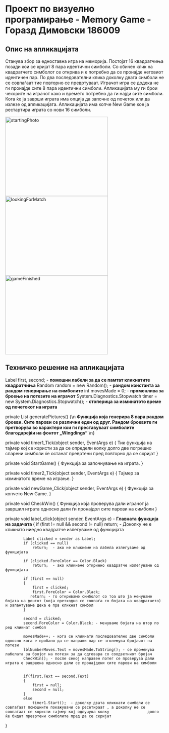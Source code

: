 # Проект по визуелно програмирање - Memory Game - Горазд Димовски 186009
## Опис на апликацијата
Станува збор за едноставна игра на меморија. Постојат 16 квадратчиња позади кои се кријат 8 пара идентични симболи. Со обичен клик на квадратчето симболот се открива и е 
потребно да се пронајде неговиот идентичен пар. По два последователни клика доколку двата симболи не се совпаѓаат тие повторно се превртуваат. Играчот игра се додека не ги пронајде
сите 8 пара идентични симболи. Апликацијата му ги брои чекорите на играчот како и времето потребно да ги најди сите симболи. Кога ќе ја заврши играта има опција да започне од
почеток или да излезе од апликацијата. Апликацијата има копче New Game кое ја рестартира играта со нови 16 симболи. 

<img src="https://user-images.githubusercontent.com/63555005/131264421-efd2538f-bdce-49a1-bbff-74db30aefec1.JPG" alt="startingPhoto" width="325" height="250">
<img src="https://user-images.githubusercontent.com/63555005/131264599-00a76803-0804-47f1-9ab0-d072af85968e.JPG" alt="lookingForMatch" width="325" height="250">
<img src="https://user-images.githubusercontent.com/63555005/131264593-01640097-e809-4dc1-8548-24952e7c67cf.JPG" alt="gameFinished" width="325" height="250">

## Техничко решение на апликацијата
 Label first, second;   - <b>помошни лабели за да се памтат кликнатите квадратчиња</b>
 Random random = new Random(); - <b>рандом константа за рандом генерирање на симболите</b>
 int movesMade = 0; - <b>променлива за броење на потезите на играчот</b>
 System.Diagnostics.Stopwatch timer = new System.Diagnostics.Stopwatch(); - <b>стоперица за изминатото време од почетокот на играта </b>
 
  private List<char> generatePictures()
  {\n
      <b>Функција која генерира 8 пара рандом броеви. Сите парови се различни еден од друг. Рандом броевите ги претворува во карактери кои ги преставуваат симболите благодарејќи           на
      фонтот „Wingdings“</b>
  \n}
  
   private void timer1_Tick(object sender, EventArgs e) 
   {
      Тик функција на тајмер кој се користи за да се определи колку долго две погрешно спарени симболи ќе останат превртени пред повторно да се скријат
   }
  
  private void StartGame()
   {
      Функција за започнување на играта.
   }
  
  private void timer2_Tick(object sender, EventArgs e)
   {
      Тајмер за изминатото време на играње.
   }
  
  private void newGame_Click(object sender, EventArgs e)
   {
      Функција за копчето New Game.
   }
  
  private void CheckWin()
   {
      Функција која проверува дали играчот ја завршил играта односно дали ѓи пронајдол сите парови на симболи
   }
  
  private void label_click(object sender, EventArgs e)  - <b>Главната функција на задачата </b> 
  {
      if (first != null && second != null)
                return;  - Доколку не е кликнато ниедно квадратче излегуваме од функцијата

            Label clicked = sender as Label;
            if (clicked == null)
                return;  - ако не кликнеме на лабела излегуваме од функцијата

            if (clicked.ForeColor == Color.Black)
                return;  - ако кликнеме откриено квадратче излегуваме од функцијата

            if (first == null)
            {
                first = clicked;
                first.ForeColor = Color.Black;
               return; - го откриваме симболот со тоа што ја менуваме бојата на фонтот (која претходно се совпаѓа со бојата на квадратчето) и запамтуваме дека е прв кликнат симбол
            }

            second = clicked;
            second.ForeColor = Color.Black; - менуваме бојата на втор по ред кликнат симбол

            movesMade++; - кога се кликнати последователно две симболи односно кога е пробано да се направи пар се зголемува бројачот на потези
            lblNumberMoves.Text = movesMade.ToString(); - се променува лабелата за бројот на потези за да одговара со соодветниот бројач
            CheckWin(); - после секој направен потег се проверува дали играта е завршена односно дали се пронајдени сите парови на симболи
            

            if(first.Text == second.Text)
            {
                first = null;
                second = null;
            }
            else
                timer1.Start();  - доколку двата кликнати симболи се совпаѓаат помошните покажувачи се ресетираат , а доколку не се совпаѓаат се користи тајмер кој одлучува колку                 долго ќе бидат превртени симболите пред да се скријат
            
    
  }
 




